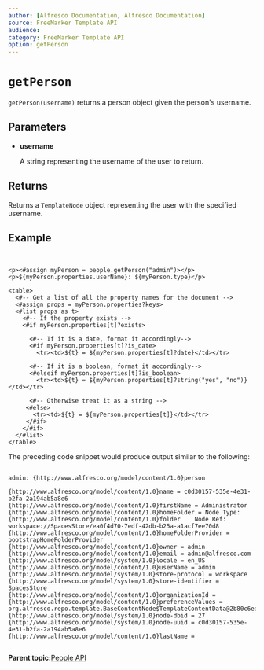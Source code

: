 ```yaml
---
author: [Alfresco Documentation, Alfresco Documentation]
source: FreeMarker Template API
audience: 
category: FreeMarker Template API
option: getPerson
---
```


# `getPerson`

`getPerson(username)` returns a person object given the person's username.

## Parameters

-   **username**

    A string representing the username of the user to return.


## Returns

Returns a `TemplateNode` object representing the user with the specified username.

## Example

```


<p><#assign myPerson = people.getPerson("admin")></p>
<p>${myPerson.properties.userName}: ${myPerson.type}</p>

<table>
  <#-- Get a list of all the property names for the document -->
  <#assign props = myPerson.properties?keys>
  <#list props as t>
    <#-- If the property exists -->
    <#if myPerson.properties[t]?exists>

      <#-- If it is a date, format it accordingly-->
      <#if myPerson.properties[t]?is_date>
        <tr><td>${t} = ${myPerson.properties[t]?date}</td></tr>
       
      <#-- If it is a boolean, format it accordingly-->
      <#elseif myPerson.properties[t]?is_boolean>
        <tr><td>${t} = ${myPerson.properties[t]?string("yes", "no")}</td></tr>
       
      <#-- Otherwise treat it as a string -->
     <#else>
       <tr><td>${t} = ${myPerson.properties[t]}</td></tr>
     </#if>
    </#if>
  </#list>
</table>

```

The preceding code snippet would produce output similar to the following:

```

admin: {http://www.alfresco.org/model/content/1.0}person

{http://www.alfresco.org/model/content/1.0}name = c0d30157-535e-4e31-b2fa-2a194ab5a8e6
{http://www.alfresco.org/model/content/1.0}firstName = Administrator
{http://www.alfresco.org/model/content/1.0}homeFolder = Node Type: {http://www.alfresco.org/model/content/1.0}folder	Node Ref: workspace://SpacesStore/ea0f4d70-7edf-42db-b25a-a1acf7ee70d8
{http://www.alfresco.org/model/content/1.0}homeFolderProvider = bootstrapHomeFolderProvider
{http://www.alfresco.org/model/content/1.0}owner = admin
{http://www.alfresco.org/model/content/1.0}email = admin@alfresco.com
{http://www.alfresco.org/model/system/1.0}locale = en_US
{http://www.alfresco.org/model/content/1.0}userName = admin
{http://www.alfresco.org/model/system/1.0}store-protocol = workspace
{http://www.alfresco.org/model/system/1.0}store-identifier = SpacesStore
{http://www.alfresco.org/model/content/1.0}organizationId =
{http://www.alfresco.org/model/content/1.0}preferenceValues = org.alfresco.repo.template.BaseContentNode$TemplateContentData@2b80c6ea
{http://www.alfresco.org/model/system/1.0}node-dbid = 27
{http://www.alfresco.org/model/system/1.0}node-uuid = c0d30157-535e-4e31-b2fa-2a194ab5a8e6
{http://www.alfresco.org/model/content/1.0}lastName =
      
```

**Parent topic:**[People API](../references/API-FreeMarker-People.md)

